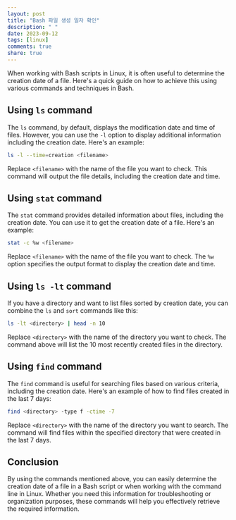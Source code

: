 ```yaml
---
layout: post
title: "Bash 파일 생성 일자 확인"
description: " "
date: 2023-09-12
tags: [linux]
comments: true
share: true
---
```


When working with Bash scripts in Linux, it is often useful to determine the creation date of a file.  Here's a quick guide on how to achieve this using various commands and techniques in Bash.

## Using `ls` command

The `ls` command, by default, displays the modification date and time of files. However, you can use the `-l` option to display additional information including the creation date. Here's an example:

```bash
ls -l --time=creation <filename>
```

Replace `<filename>` with the name of the file you want to check. This command will output the file details, including the creation date and time.

## Using `stat` command

The `stat` command provides detailed information about files, including the creation date. You can use it to get the creation date of a file. Here's an example:

```bash
stat -c %w <filename>
```

Replace `<filename>` with the name of the file you want to check. The `%w` option specifies the output format to display the creation date and time.

## Using `ls -lt` command

If you have a directory and want to list files sorted by creation date, you can combine the `ls` and `sort` commands like this:

```bash
ls -lt <directory> | head -n 10
```

Replace `<directory>` with the name of the directory you want to check. The command above will list the 10 most recently created files in the directory.

## Using `find` command

The `find` command is useful for searching files based on various criteria, including the creation date. Here's an example of how to find files created in the last 7 days:

```bash
find <directory> -type f -ctime -7
```

Replace `<directory>` with the name of the directory you want to search. The command will find files within the specified directory that were created in the last 7 days.

## Conclusion

By using the commands mentioned above, you can easily determine the creation date of a file in a Bash script or when working with the command line in Linux. Whether you need this information for troubleshooting or organization purposes, these commands will help you effectively retrieve the required information.